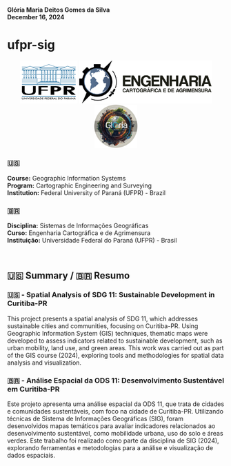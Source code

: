 #### Glória Maria Deitos Gomes da Silva <br> December 16, 2024

# ufpr-sig

<p align="center">
  <img src="https://github.com/gloriadeitos/gloriadeitos/blob/main/img/ufpr.png" alt="ufpr" height="100">
  <img src="https://github.com/gloriadeitos/gloriadeitos/blob/main/img/eng-carto-2.png" alt="eng-carto-2" height="100">
  <img src="https://github.com/gloriadeitos/gloriadeitos/blob/main/img/gloriadeitos-logo.png" alt="gloriadeitos-logo" height="100">
</p>

### 🇺🇸
**Course:** Geographic Information Systems  
**Program:** Cartographic Engineering and Surveying  
**Institution:** Federal University of Paraná (UFPR) - Brazil

### 🇧🇷
**Disciplina:** Sistemas de Informações Geográficas  
**Curso:** Engenharia Cartográfica e de Agrimensura  
**Instituição:** Universidade Federal do Paraná (UFPR) - Brasil  

<br>

## 🇺🇸 Summary / 🇧🇷 Resumo

### 🇺🇸 - Spatial Analysis of SDG 11: Sustainable Development in Curitiba-PR

This project presents a spatial analysis of SDG 11, which addresses sustainable cities and communities, focusing on Curitiba-PR. Using Geographic Information System (GIS) techniques, thematic maps were developed to assess indicators related to sustainable development, such as urban mobility, land use, and green areas. This work was carried out as part of the GIS course (2024), exploring tools and methodologies for spatial data analysis and visualization.

### 🇧🇷 - Análise Espacial da ODS 11: Desenvolvimento Sustentável em Curitiba-PR  

Este projeto apresenta uma análise espacial da ODS 11, que trata de cidades e comunidades sustentáveis, com foco na cidade de Curitiba-PR. Utilizando técnicas de Sistema de Informações Geográficas (SIG), foram desenvolvidos mapas temáticos para avaliar indicadores relacionados ao desenvolvimento sustentável, como mobilidade urbana, uso do solo e áreas verdes. Este trabalho foi realizado como parte da disciplina de SIG (2024), explorando ferramentas e metodologias para a análise e visualização de dados espaciais.  

